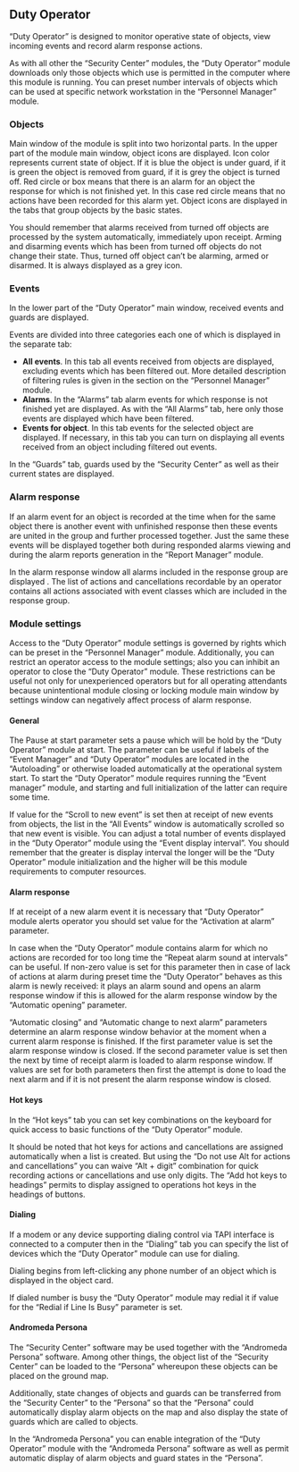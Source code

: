 ## Duty Operator

“Duty Operator” is designed to monitor operative state of objects, view incoming events and record alarm response actions.

As with all other the “Security Center” modules, the “Duty Operator” module downloads only those objects which use is permitted in the computer where this module is running. You can preset number intervals of objects which can be used at specific network workstation in the “Personnel Manager” module.

### Objects

Main window of the module is split into two horizontal parts. In the upper part of the module main window, object icons are displayed. Icon color represents current state of object. If it is blue the object is under guard, if it is green the object is removed from guard, if it is grey the object is turned off. Red circle or box means that there is an alarm for an object the response for which is not finished yet. In this case red circle means that no actions have been recorded for this alarm yet. Object icons are displayed in the tabs that group objects by the basic states. 

You should remember that alarms received from turned off objects are processed by the system automatically, immediately upon receipt. Arming and disarming events which has been from turned off objects do not change their state. Thus, turned off object can’t be alarming, armed or disarmed. It is always displayed as a grey icon.

### Events

In the lower part of the “Duty Operator” main window, received events and guards are displayed. 

Events are divided into three categories each one of which is displayed in the separate tab: 

* **All events**. In this tab all events received from objects are displayed, excluding events which has been filtered out.
More detailed description of filtering rules is given in the section on the “Personnel Manager” module.
* **Alarms**. In the “Alarms” tab alarm events for which response is not finished yet are displayed. As with the “All Alarms” tab, here only those events are displayed which have been filtered.
* **Events for object**. In this tab events for the selected object are displayed. If necessary, in this tab you can turn on displaying all events received from an object including filtered out events.

In the “Guards” tab, guards used by the “Security Center” as well as their current states are displayed.

### Alarm response

If an alarm event for an object is recorded at the time when for the same object there is another event with unfinished response then these events are united in the group and further processed together. Just the same these events will be displayed together both during responded alarms viewing and during the alarm reports generation in the “Report Manager” module.

In the alarm response window all alarms included in the response group are displayed . The list of actions and cancellations recordable by an operator contains all actions associated with event classes which are included in the response group.

### Module settings

Access to the “Duty Operator” module settings is governed by rights which can be preset in the “Personnel Manager” module. Additionally, you can restrict an operator access to the module settings; also you can inhibit an operator to close the “Duty Operator” module. These restrictions can be useful not only for unexperienced operators but for all operating attendants because unintentional module closing or locking module main window by settings window can negatively affect process of alarm response.

#### General

The Pause at start  parameter sets a pause which will be hold by the “Duty Operator” module at start. The parameter can be useful if labels of the “Event Manager” and “Duty Operator” modules are located in the “Autoloading” or otherwise loaded automatically at the operational system start. To start the “Duty Operator” module requires running the “Event manager” module, and starting and full initialization of the latter can require some time. 

If value for the “Scroll to new event” is set then at receipt of new events from objects, the list in the “All Events” window is automatically scrolled so that new event is visible.
You can adjust a total number of events displayed in the “Duty Operator” module using the “Event display interval”. You should remember that the greater is display interval the longer will be the “Duty Operator” module initialization and the higher will be this module requirements to computer resources.

#### Alarm response 

If at receipt of a new alarm event it is necessary that “Duty Operator” module alerts operator you should set value for the “Activation at alarm” parameter.

In case when the “Duty Operator” module contains alarm for which no actions are recorded for too long time the “Repeat alarm sound at intervals” can be useful. If non-zero value is set for this parameter then in case of lack of actions at alarm during preset time the “Duty Operator” behaves as this alarm is newly received: it plays an alarm sound and opens an alarm response window if this is allowed for the alarm response window by the “Automatic opening” parameter.

“Automatic closing” and “Automatic change to next alarm” parameters determine an alarm response window behavior at the moment when a current alarm response is finished. If the first parameter value is set the alarm response window is closed. If the second parameter value is set then the next by time of receipt alarm is loaded to alarm response window. If values are set for both parameters then first the attempt is done to load the next alarm and if it is not present the alarm response window is closed.

#### Hot keys 

In the “Hot keys” tab you can set key combinations on the keyboard for quick access to basic functions of the “Duty Operator” module.

It should be noted that hot keys for actions and cancellations are assigned automatically when a list is created. But using the “Do not use Alt for actions and cancellations” you can waive “Alt + digit” combination for quick recording actions or cancellations and use only digits.
The “Add hot keys to headings” permits to display assigned to operations hot keys in the headings of buttons. 

#### Dialing

If a modem or any device supporting dialing control via TAPI interface is connected to a computer then in the “Dialing” tab you can specify the list of devices which the “Duty Operator” module can use for dialing.

Dialing begins from left-clicking any phone number of an object which is displayed in the object card.

If dialed number is busy the “Duty Operator” module may redial it if value for the “Redial if Line Is Busy” parameter is set.

#### Andromeda Persona

The “Security Center” software may be used together with the “Andromeda Persona” software. Among other things, the object list of the “Security Center” can be loaded to the “Persona” whereupon these objects can be placed on the ground map.

Additionally, state changes of objects and guards can be transferred from the “Security Center” to the “Persona” so that the “Persona” could automatically display alarm objects on the map and also display the state of guards which are called to objects.

In the “Andromeda Persona” you can enable integration of the “Duty Operator” module with the “Andromeda Persona” software as well as permit automatic display of alarm objects and guard states in the “Persona”.

